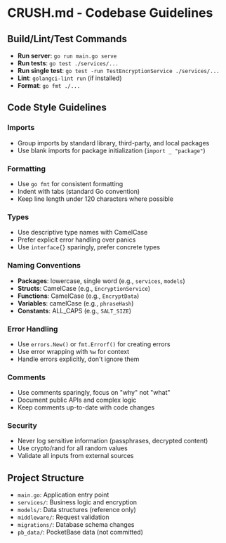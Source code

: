 # CRUSH.md - Codebase Guidelines

## Build/Lint/Test Commands

- **Run server**: `go run main.go serve`
- **Run tests**: `go test ./services/...`
- **Run single test**: `go test -run TestEncryptionService ./services/...`
- **Lint**: `golangci-lint run` (if installed)
- **Format**: `go fmt ./...`

## Code Style Guidelines

### Imports
- Group imports by standard library, third-party, and local packages
- Use blank imports for package initialization (`import _ "package"`)

### Formatting
- Use `go fmt` for consistent formatting
- Indent with tabs (standard Go convention)
- Keep line length under 120 characters where possible

### Types
- Use descriptive type names with CamelCase
- Prefer explicit error handling over panics
- Use `interface{}` sparingly, prefer concrete types

### Naming Conventions
- **Packages**: lowercase, single word (e.g., `services`, `models`)
- **Structs**: CamelCase (e.g., `EncryptionService`)
- **Functions**: CamelCase (e.g., `EncryptData`)
- **Variables**: camelCase (e.g., `phraseHash`)
- **Constants**: ALL_CAPS (e.g., `SALT_SIZE`)

### Error Handling
- Use `errors.New()` or `fmt.Errorf()` for creating errors
- Use error wrapping with `%w` for context
- Handle errors explicitly, don't ignore them

### Comments
- Use comments sparingly, focus on "why" not "what"
- Document public APIs and complex logic
- Keep comments up-to-date with code changes

### Security
- Never log sensitive information (passphrases, decrypted content)
- Use crypto/rand for all random values
- Validate all inputs from external sources

## Project Structure

- `main.go`: Application entry point
- `services/`: Business logic and encryption
- `models/`: Data structures (reference only)
- `middleware/`: Request validation
- `migrations/`: Database schema changes
- `pb_data/`: PocketBase data (not committed)